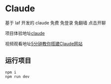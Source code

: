 # Claude
基于 laf 开发的 claude 免费 免登录 免翻墙 点击开聊

项目体验地址[claude](https://vcpuq4-claude.site.laf.dev/)

视频观看地址[5分钟教你搭建Claude网站](https://vcpuq4-claude.site.laf.dev/)
## 运行项目
```
npm i
npm run dev
```